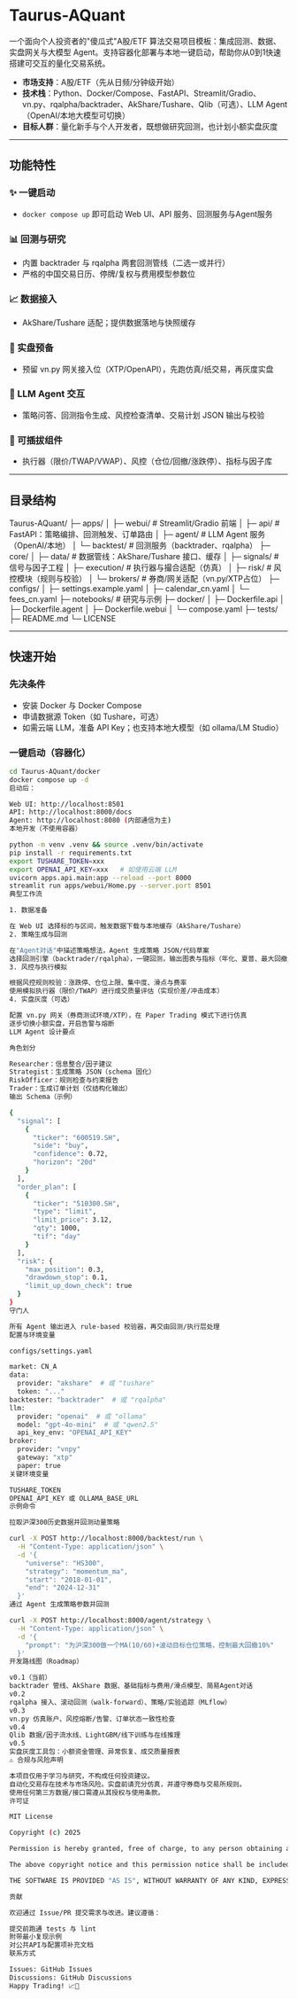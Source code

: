 # Taurus-AQuant

一个面向个人投资者的"傻瓜式"A股/ETF 算法交易项目模板：集成回测、数据、实盘网关与大模型 Agent。支持容器化部署与本地一键启动，帮助你从0到1快速搭建可交互的量化交易系统。

- **市场支持**：A股/ETF（先从日频/分钟级开始）
- **技术栈**：Python、Docker/Compose、FastAPI、Streamlit/Gradio、vn.py、rqalpha/backtrader、AkShare/Tushare、Qlib（可选）、LLM Agent（OpenAI/本地大模型可切换）
- **目标人群**：量化新手与个人开发者，既想做研究回测，也计划小额实盘灰度

---

## 功能特性

### ✨ 一键启动
- `docker compose up` 即可启动 Web UI、API 服务、回测服务与Agent服务

### 📊 回测与研究
- 内置 backtrader 与 rqalpha 两套回测管线（二选一或并行）
- 严格的中国交易日历、停牌/复权与费用模型参数位

### 📈 数据接入
- AkShare/Tushare 适配；提供数据落地与快照缓存

### 🔌 实盘预备
- 预留 vn.py 网关接入位（XTP/OpenAPI），先跑仿真/纸交易，再灰度实盘

### 🤖 LLM Agent 交互
- 策略问答、回测指令生成、风控检查清单、交易计划 JSON 输出与校验

### 🔧 可插拔组件
- 执行器（限价/TWAP/VWAP）、风控（仓位/回撤/涨跌停）、指标与因子库

---

## 目录结构

Taurus-AQuant/ ├─ apps/ │ ├─ webui/ # Streamlit/Gradio 前端 │ ├─ api/ # FastAPI：策略编排、回测触发、订单路由 │ ├─ agent/ # LLM Agent 服务（OpenAI/本地） │ └─ backtest/ # 回测服务（backtrader、rqalpha） ├─ core/ │ ├─ data/ # 数据管线：AkShare/Tushare 接口、缓存 │ ├─ signals/ # 信号与因子工程 │ ├─ execution/ # 执行器与撮合适配（仿真） │ ├─ risk/ # 风控模块（规则与校验） │ └─ brokers/ # 券商/网关适配（vn.py/XTP占位） ├─ configs/ │ ├─ settings.example.yaml │ ├─ calendar_cn.yaml │ └─ fees_cn.yaml ├─ notebooks/ # 研究与示例 ├─ docker/ │ ├─ Dockerfile.api │ ├─ Dockerfile.agent │ ├─ Dockerfile.webui │ └─ compose.yaml ├─ tests/ ├─ README.md └─ LICENSE


---

## 快速开始

### 先决条件
- 安装 Docker 与 Docker Compose
- 申请数据源 Token（如 Tushare，可选）
- 如需云端 LLM，准备 API Key；也支持本地大模型（如 ollama/LM Studio）

### 一键启动（容器化）

```bash
cd Taurus-AQuant/docker
docker compose up -d
启动后：

Web UI: http://localhost:8501
API: http://localhost:8000/docs
Agent: http://localhost:8080 (内部通信为主)
本地开发（不使用容器）

python -m venv .venv && source .venv/bin/activate
pip install -r requirements.txt
export TUSHARE_TOKEN=xxx
export OPENAI_API_KEY=xxx   # 如使用云端 LLM
uvicorn apps.api.main:app --reload --port 8000
streamlit run apps/webui/Home.py --server.port 8501
典型工作流

1. 数据准备

在 Web UI 选择标的与区间，触发数据下载与本地缓存（AkShare/Tushare）
2. 策略生成与回测

在"Agent对话"中描述策略想法，Agent 生成策略 JSON/代码草案
选择回测引擎（backtrader/rqalpha），一键回测，输出图表与指标（年化、夏普、最大回撤、换手、成本等）
3. 风控与执行模拟

根据风控规则校验：涨跌停、仓位上限、集中度、滑点与费率
使用模拟执行器（限价/TWAP）进行成交质量评估（实现价差/冲击成本）
4. 实盘灰度（可选）

配置 vn.py 网关（券商测试环境/XTP），在 Paper Trading 模式下进行仿真
逐步切换小额实盘，开启告警与熔断
LLM Agent 设计要点

角色划分

Researcher：信息整合/因子建议
Strategist：生成策略 JSON（schema 固化）
RiskOfficer：规则检查与约束报告
Trader：生成订单计划（仅结构化输出）
输出 Schema（示例）

{
  "signal": [
    {
      "ticker": "600519.SH",
      "side": "buy",
      "confidence": 0.72,
      "horizon": "20d"
    }
  ],
  "order_plan": [
    {
      "ticker": "510300.SH",
      "type": "limit",
      "limit_price": 3.12,
      "qty": 1000,
      "tif": "day"
    }
  ],
  "risk": {
    "max_position": 0.3,
    "drawdown_stop": 0.1,
    "limit_up_down_check": true
  }
}
守门人

所有 Agent 输出进入 rule-based 校验器，再交由回测/执行层处理
配置与环境变量

configs/settings.yaml

market: CN_A
data:
  provider: "akshare"  # 或 "tushare"
  token: "..."
backtester: "backtrader"  # 或 "rqalpha"
llm:
  provider: "openai"  # 或 "ollama"
  model: "gpt-4o-mini"  # 或 "qwen2.5"
  api_key_env: "OPENAI_API_KEY"
broker:
  provider: "vnpy"
  gateway: "xtp"
  paper: true
关键环境变量

TUSHARE_TOKEN
OPENAI_API_KEY 或 OLLAMA_BASE_URL
示例命令

拉取沪深300历史数据并回测动量策略

curl -X POST http://localhost:8000/backtest/run \
  -H "Content-Type: application/json" \
  -d '{
    "universe": "HS300",
    "strategy": "momentum_ma",
    "start": "2018-01-01",
    "end": "2024-12-31"
  }'
通过 Agent 生成策略参数并回测

curl -X POST http://localhost:8000/agent/strategy \
  -H "Content-Type: application/json" \
  -d '{
    "prompt": "为沪深300做一个MA(10/60)+波动目标仓位策略，控制最大回撤10%"
  }'
开发路线图（Roadmap）

v0.1（当前）
backtrader 管线、AkShare 数据、基础指标与费用/滑点模型、简易Agent对话
v0.2
rqalpha 接入、滚动回测（walk-forward）、策略/实验追踪（MLflow）
v0.3
vn.py 仿真账户、风控熔断/告警、订单状态一致性检查
v0.4
Qlib 数据/因子流水线、LightGBM/线下训练与在线推理
v0.5
实盘灰度工具包：小额资金管理、异常恢复、成交质量报表
⚠️ 合规与风险声明

本项目仅用于学习与研究，不构成任何投资建议。
自动化交易存在技术与市场风险。实盘前请充分仿真，并遵守券商与交易所规则。
使用任何第三方数据/接口需遵从其授权与使用条款。
许可证

MIT License

Copyright (c) 2025

Permission is hereby granted, free of charge, to any person obtaining a copy of this software and associated documentation files (the "Software"), to deal in the Software without restriction, including without limitation the rights to use, copy, modify, merge, publish, distribute, sublicense, and/or sell copies of the Software, and to permit persons to whom the Software is furnished to do so, subject to the following conditions:

The above copyright notice and this permission notice shall be included in all copies or substantial portions of the Software.

THE SOFTWARE IS PROVIDED "AS IS", WITHOUT WARRANTY OF ANY KIND, EXPRESS OR IMPLIED, INCLUDING BUT NOT LIMITED TO THE WARRANTIES OF MERCHANTABILITY, FITNESS FOR A PARTICULAR PURPOSE AND NONINFRINGEMENT. IN NO EVENT SHALL THE AUTHORS OR COPYRIGHT HOLDERS BE LIABLE FOR ANY CLAIM, DAMAGES OR OTHER LIABILITY, WHETHER IN AN ACTION OF CONTRACT, TORT OR OTHERWISE, ARISING FROM, OUT OF OR IN CONNECTION WITH THE SOFTWARE OR THE USE OR OTHER DEALINGS IN THE SOFTWARE.

贡献

欢迎通过 Issue/PR 提交需求与改进。建议遵循：

提交前跑通 tests 与 lint
附带最小复现示例
对公共API与配置项补充文档
联系方式

Issues: GitHub Issues
Discussions: GitHub Discussions
Happy Trading! 📈🚀
